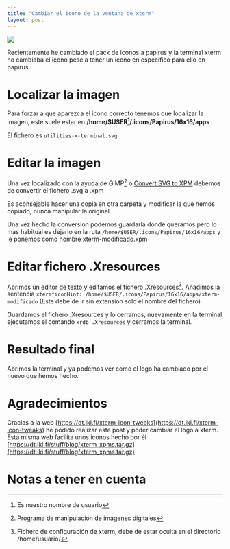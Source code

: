 ```yaml
---
title: "Cambiar el icono de la ventana de xterm"
layout: post
---
```

![](https://user-images.githubusercontent.com/16481438/232235478-5c3c4fca-f1d6-4d05-8bd8-615ea6ca98f5.png)

Recientemente he cambiado el pack de iconos a papirus y la terminal xterm no cambiaba el icono pese a tener un icono en especifico para ello en papirus.

# Localizar la imagen

Para forzar a que aparezca el icono correcto tenemos que localizar la imagen, este suele estar en **/home/$USER[^1]/.icons/Papirus/16x16/apps**

El fichero es `utilities-x-terminal.svg`

# Editar la imagen

Una vez localizado con la ayuda de GIMP[^2] o [Convert SVG to XPM](https://convertio.co/es/svg-xpm/) debemos de convertir el fichero .svg a .xpm

Es aconsejable hacer una copia en otra carpeta y modificar la que hemos copiado, nunca manipular la original.

Una vez hecho la conversion podemos guardarla donde queramos pero lo mas habitual es dejarlo en la ruta `/home/$USER/.icons/Papirus/16x16/apps` y le ponemos como nombre
xterm-modificado.xpm

# Editar fichero .Xresources

Abrimos un editor de texto y editamos el fichero .Xresources[^3]. Añadimos la sentencia `xterm*iconHint: /home/$USER/.icons/Papirus/16x16/apps/xterm-modificado` (Este debe de ir sin extension solo el nombre del fichero)

Guardamos el fichero .Xresources y lo cerramos, nuevamente en la terminal ejecutamos el comando `xrdb .Xresources` y cerramos la terminal.

# Resultado final

Abrimos la terminal y ya podemos ver como el logo ha cambiado por el nuevo que hemos hecho.

# Agradecimientos

Gracias a la web [https://dt.iki.fi/xterm-icon-tweaks](https://dt.iki.fi/xterm-icon-tweaks) he podido realizar este post y poder cambiar el logo a xterm. Esta misma web facilita unos iconos hecho por él [https://dt.iki.fi/stuff/blog/xterm_xpms.tar.gz](https://dt.iki.fi/stuff/blog/xterm_xpms.tar.gz)

# Notas a tener en cuenta
[^1]: Es nuestro nombre de usuario
[^2]: Programa de manipulación de imagenes digitales
[^3]: Fichero de configuración de xterm, debe de estar oculta en el directorio /home/usuario/
